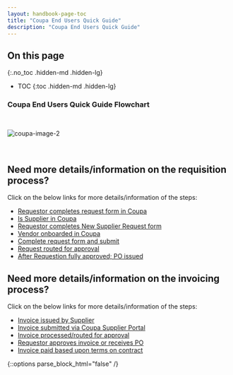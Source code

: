 ```yaml
---
layout: handbook-page-toc
title: "Coupa End Users Quick Guide"
description: "Coupa End Users Quick Guide"
---
```


## On this page
{:.no_toc .hidden-md .hidden-lg}

- TOC
{:toc .hidden-md .hidden-lg}

### Coupa End Users Quick Guide Flowchart

<br>

![coupa-image-2](/handbook/business-technology/enterprise-applications/guides/coupa-quick-guide/coupa2.png)

<br>

## <i class="fas fa-stream" id="biz-tech-icons"></i> Need more details/information on the requisition process?

Click on the below links for more details/information of the steps:
* [Requestor completes request form in Coupa](https://about.gitlab.com/handbook/business-technology/enterprise-applications/guides/coupa-guide/#how-to-create-a-requisition)
* [Is Supplier in Coupa](https://about.gitlab.com/handbook/business-technology/enterprise-applications/guides/coupa-guide/#how-to-search-for-a-supplier)
* [Requestor completes New Supplier Request form](https://about.gitlab.com/handbook/business-technology/enterprise-applications/guides/coupa-guide/#how-to-request-a-new-supplier)
* [Vendor onboarded in Coupa](https://about.gitlab.com/handbook/finance/accounting/#new-vendor-onboarding---coupa)
* [Complete request form and submit](https://about.gitlab.com/handbook/business-technology/enterprise-applications/guides/coupa-guide/#how-to-create-a-requisition)
* [Request routed for approval](https://about.gitlab.com/handbook/business-technology/enterprise-applications/guides/coupa-guide/#approvals)
* [After Requestion fully approved; PO issued](https://about.gitlab.com/handbook/finance/procurement/coupa-faq/#how-will-suppliers-be-notified-when-a-po-has-been-raised-for-them)


## <i class="fas fa-stream" id="biz-tech-icons"></i> Need more details/information on the invoicing process?
Click on the below links for more details/information of the steps:
* [Invoice issued by Supplier](https://about.gitlab.com/handbook/finance/accounts-payable/#coupa)
* [Invoice submitted via Coupa Supplier Portal](https://about.gitlab.com/handbook/finance/accounting/#invoicing-in-coupa)
* [Invoice processed/routed for approval](https://about.gitlab.com/handbook/finance/accounting/#approving-an-invoice-in-coupa)
* [Requestor approves invoice or receives PO](https://about.gitlab.com/handbook/finance/accounting/#approving-an-invoice-in-coupa)
* [Invoice paid based upon terms on contract](https://about.gitlab.com/handbook/finance/accounts-payable/#tanuki-orange)
</div> 

  {::options parse_block_html="false" /}

